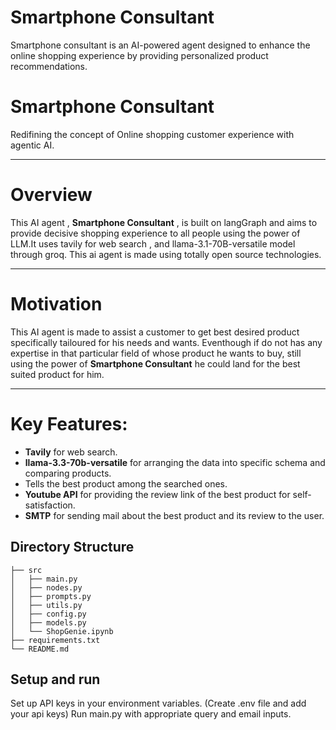 # Smartphone Consultant
Smartphone consultant is an AI-powered agent designed to enhance the online shopping experience by providing personalized product recommendations.



# **Smartphone Consultant**
Redifining the concept of Online shopping customer experience with agentic AI.


---

# Overview
This AI agent , **Smartphone Consultant** , is built on langGraph and aims to provide decisive shopping experience to all people using the power of LLM.It uses tavily for web search , and llama-3.1-70B-versatile model through groq. This ai agent is made using totally open source technologies.



---

# Motivation
This AI agent is made to assist a customer to get best desired product specifically tailoured for his needs and wants. Eventhough if do not has any expertise in that particular field of whose product he wants to buy, still using the power of **Smartphone Consultant** he could land for the best suited product for him.

---

# Key Features:
- **Tavily** for web search.
- **llama-3.3-70b-versatile** for arranging the data into specific schema and comparing products.
- Tells the best product among the searched ones.
- **Youtube API** for providing the review link of the best product for self-satisfaction.
- **SMTP** for sending mail about the best product and its review to the user.

## Directory Structure
```
├── src
│   ├── main.py
│   ├── nodes.py
│   ├── prompts.py
│   ├── utils.py
│   ├── config.py
│   ├── models.py
│   └── ShopGenie.ipynb
├── requirements.txt
└── README.md
```

## Setup and run
Set up API keys in your environment variables. (Create .env file and add your api keys)
Run main.py with appropriate query and email inputs.
